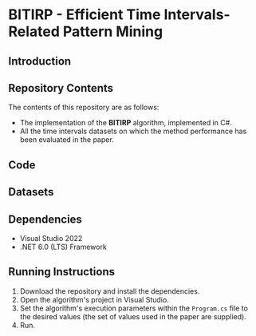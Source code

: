 # BITIRP - Efficient Time Intervals-Related Pattern Mining
## Introduction

## Repository Contents
The contents of this repository are as follows:
- The implementation of the **BITIRP** algorithm, implemented in C#.
- All the time intervals datasets on which the method performance has been evaluated in the paper.

## Code

## Datasets

## Dependencies
- Visual Studio 2022
- .NET 6.0 (LTS) Framework

## Running Instructions
1. Download the repository and install the dependencies.
2. Open the algorithm's project in Visual Studio.
3. Set the algorithm's execution parameters within the `Program.cs` file to the desired values (the set of values used in the paper are supplied).
4. Run.
